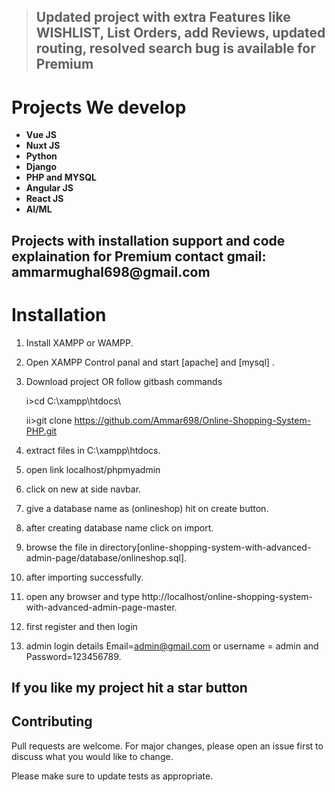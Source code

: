 

> ## Updated project with extra Features like WISHLIST, List Orders, add Reviews, updated routing, resolved search bug is available for Premium 


<h1>Projects We develop</h1>

<ul>
	<li><b>Vue JS</b></li>
	<li><b>Nuxt JS</b></li>
	<li><b>Python</b></li>
	<li><b>Django</b></li>
	<li><b>PHP and MYSQL</b></li>
	<li><b>Angular JS</b></li>
	<li><b>React JS</b></li>
	<li><b>AI/ML</b></li>
</ul>
<h2> Projects with installation support and code explaination for Premium contact gmail: ammarmughal698@gmail.com </h2>

# Installation

1. Install XAMPP or WAMPP.

2. Open XAMPP Control panal and start [apache] and [mysql] .

3. Download project OR follow gitbash commands
    
    i>cd C:\\xampp\htdocs\
    
    ii>git clone https://github.com/Ammar698/Online-Shopping-System-PHP.git
    
4. extract files in C:\\xampp\htdocs\.

5. open link localhost/phpmyadmin

6. click on new at side navbar.

7. give a database name as (onlineshop) hit on create button.

8. after creating database name click on import.

9. browse the file in directory[online-shopping-system-with-advanced-admin-page/database/onlineshop.sql].

10. after importing successfully.

11. open any browser and type http://localhost/online-shopping-system-with-advanced-admin-page-master.

12. first register and then login

13. admin login details  Email=admin@gmail.com or username = admin and Password=123456789.


##  If you like my project hit a star button




## Contributing
Pull requests are welcome. For major changes, please open an issue first to discuss what you would like to change.

Please make sure to update tests as appropriate.
